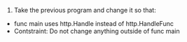 1. Take the previous program and change it so that:
- func main uses http.Handle instead of http.HandleFunc
- Contstraint: Do not change anything outside of func main
